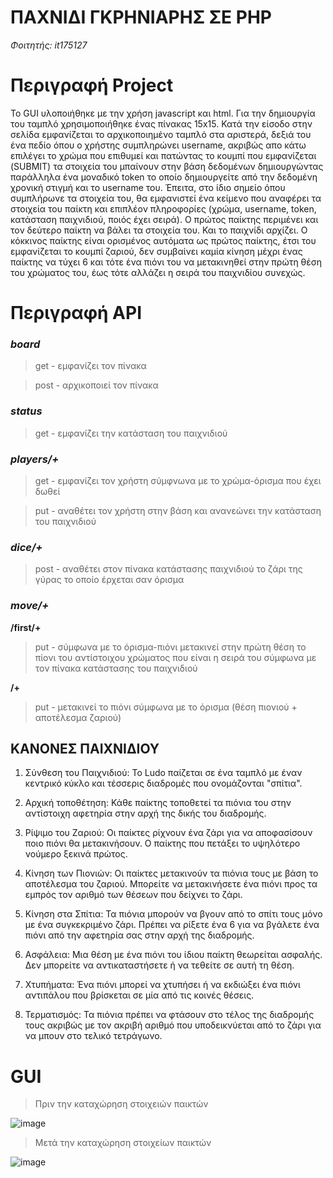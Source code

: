 # ΠΑΧΝΙΔΙ ΓΚΡΗΝΙΑΡΗΣ ΣΕ PHP
_Φοιτητής: it175127_

# Περιγραφή Project

Το GUI υλοποιήθηκε με την χρήση javascript και html. Για την δημιουργία του ταμπλό χρησιμοποιήθηκε ένας πίνακας 15x15. 
Κατά την είσοδο στην σελίδα εμφανίζεται το αρχικοποιημένο ταμπλό στα αριστερά, δεξιά του ένα πεδίο όπου ο χρήστης 
συμπληρώνει username, ακριβώς απο κάτω επιλέγει το χρώμα που επιθυμεί και πατώντας το κουμπί που εμφανίζεται (SUBMIT) 
τα στοιχεία του μπαίνουν στην βάση δεδομένων δημιουργώντας παράλληλα ένα μοναδικό token το οποίο δημιουργείτε από την
δεδομένη χρονική στιγμή και το username του. Έπειτα, στο ίδιο σημείο όπου συμπλήρωνε τα στοιχεία του, θα εμφανιστεί ένα
κείμενο που αναφέρει τα στοιχεία του παίκτη και επιπλέον πληροφορίες (χρώμα, username, token, κατάσταση παιχνιδιού, ποιός έχει σειρά).
Ο πρώτος παίκτης περιμένει και τον δεύτερο παίκτη να βάλει τα στοιχεία του. Και το παιχνίδι αρχίζει.
Ο κόκκινος παίκτης είναι ορισμένος αυτόματα ως πρώτος παίκτης, έτσι του εμφανίζεται το κουμπί ζαριού, δεν συμβαίνει καμία κίνηση μέχρι 
ένας παίκτης να τύχει 6 και τότε ένα πιόνι του να μετακινηθεί στην πρώτη θέση του χρώματος του, έως τότε αλλάζει η σειρά του παιχνιδίου 
συνεχώς. 


# Περιγραφή API

### ***board***

> get - εμφανίζει τον πίνακα

> post - αρχικοποιεί τον πίνακα

### ***status***

> get - εμφανίζει την κατάσταση του παιχνιδιού

### ***players/+***

> get - εμφανίζει τον χρήστη σύμφνωνα με το χρώμα-όρισμα που έχει δωθεί

> put - αναθέτει τον χρήστη στην βάση και ανανεώνει την κατάσταση του παιχνιδιού

### ***dice/+***

> post - αναθέτει στον πίνακα κατάστασης παιχνιδιού το ζάρι της γύρας το οποίο έρχεται σαν όρισμα

### ***move/+***

**/first/+** 

> put - σύμφωνα με το όρισμα-πιόνι μετακινεί στην πρώτη θέση το πίονι του αντίστοιχου χρώματος που είναι η σειρά του σύμφωνα με τον πίνακα κατάστασης του παιχνιδιού

**/+**

> put - μετακινεί το πιόνι σύμφωνα με το όρισμα (θέση πιονιού + αποτέλεσμα ζαριού)



## ΚΑΝΟΝΕΣ ΠΑΙΧΝΙΔΙΟΥ

1. Σύνθεση του Παιχνιδιού: Το Ludo παίζεται σε ένα ταμπλό με έναν κεντρικό κύκλο και τέσσερις διαδρομές που ονομάζονται "σπίτια".

2. Αρχική τοποθέτηση: Κάθε παίκτης τοποθετεί τα πιόνια του στην αντίστοιχη αφετηρία στην αρχή της δικής του διαδρομής.

3. Ρίψιμο του Ζαριού: Οι παίκτες ρίχνουν ένα ζάρι για να αποφασίσουν ποιο πιόνι θα μετακινήσουν. Ο παίκτης που πετάξει το υψηλότερο νούμερο ξεκινά πρώτος.

4. Κίνηση των Πιονιών: Οι παίκτες μετακινούν τα πιόνια τους με βάση το αποτέλεσμα του ζαριού. Μπορείτε να μετακινήσετε ένα πιόνι προς τα εμπρός τον αριθμό των θέσεων που δείχνει το ζάρι.

5. Κίνηση στα Σπίτια: Τα πιόνια μπορούν να βγουν από το σπίτι τους μόνο με ένα συγκεκριμένο ζάρι. Πρέπει να ρίξετε ένα 6 για να βγάλετε ένα πιόνι από την αφετηρία σας στην αρχή της διαδρομής.

6. Ασφάλεια: Μια θέση με ένα πιόνι του ίδιου παίκτη θεωρείται ασφαλής. Δεν μπορείτε να αντικαταστήσετε ή να τεθείτε σε αυτή τη θέση.

7. Χτυπήματα: Ένα πιόνι μπορεί να χτυπήσει ή να εκδιώξει ένα πιόνι αντιπάλου που βρίσκεται σε μία από τις κοινές θέσεις.

8. Τερματισμός: Τα πιόνια πρέπει να φτάσουν στο τέλος της διαδρομής τους ακριβώς με τον ακριβή αριθμό που υποδεικνύεται από το ζάρι για να μπουν στο τελικό τετράγωνο.

# GUI

> Πριν την καταχώρηση στοιχειών παικτών

![image](https://github.com/iee-ihu-gr-course1941/ADISE23_gkriniaris127/assets/77936947/ee16b59e-6dfb-4ae3-a2e1-acd061315eac)

> Μετά την καταχώρηση στοιχείων παικτών

![image](https://github.com/iee-ihu-gr-course1941/ADISE23_gkriniaris127/assets/77936947/929144bc-4098-42a3-a836-2b5fb7d02767)



